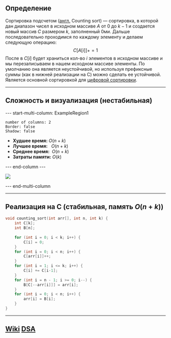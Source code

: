 ## Определение
Сортировка подсчетом ([англ.](https://ru.wikipedia.org/wiki/%D0%90%D0%BD%D0%B3%D0%BB%D0%B8%D0%B9%D1%81%D0%BA%D0%B8%D0%B9_%D1%8F%D0%B7%D1%8B%D0%BA "Английский язык") Counting sort) — сортировка, в которой дан диапазон чисел в исходном массиве $A$ от $0$ до $k-1$ и создается новый массив $C$ размером $k$, заполненный 0ми. Дальше последовательно проходимся по каждому элементу и делаем следующую операцию:
$$
	C[A[i]] += 1
$$
После в $C[i]$ будет храниться кол-во $i$ элементов в исходном массиве и мы перезаписываем в нашем исходном массиве элементы. По умолчанию она является неустойчивой, но используя префиксные суммы (как в нижней реализации на C) можно сделать ее устойчивой. Является основной сортировкой для [цифровой сортировки](Цифровая%20сортировка.md).

---
## Сложность и визуализация (нестабильная)
--- start-multi-column: ExampleRegion1  
```column-settings  
number of columns: 2  
Border: false
Shadow: false
```

- **Худшее время:** $O(n + k)$
- **Лучшее время:**   $O(n + k)$
- **Среднее время:**  $O(n + k)$
- **Затраты памяти:** $O(k)$

--- end-column ---

![](count_sort.gif)

--- end-multi-column

---
## Реализация на C (стабильная, память $O(n + k)$)
```c
void counting_sort(int arr[], int n, int k) {
	int C[k];
	int B[n];
	
	for (int i = 0; i < k; i++) {
		C[i] = 0;
	}
	for (int i = 0; i < n; i++) {
		C[arr[i]]++;
	}
	for (int i = 1; i <= k; i++) {
		C[i] += C[i-1];
	}
	for (int i = n - 1; i >= 0; i--) {
		B[C[--arr[i]]] = arr[i];
	}
	for (int i = 0; i < n; i++) {
		arr[i] = B[i];
	}
}
```

---
## [Wiki](https://ru.wikipedia.org/wiki/Сортировка_подсчётом) [DSA](https://www.w3schools.com/dsa/dsa_algo_countingsort.php)